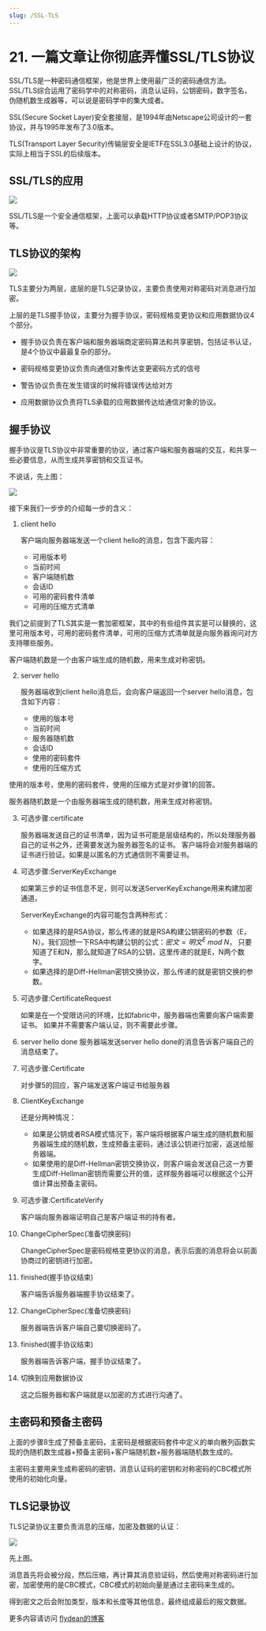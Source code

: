 ```yaml
---
slug: /SSL-TLS
---
```


# 21. 一篇文章让你彻底弄懂SSL/TLS协议

SSL/TLS是一种密码通信框架，他是世界上使用最广泛的密码通信方法。SSL/TLS综合运用了密码学中的对称密码，消息认证码，公钥密码，数字签名，伪随机数生成器等，可以说是密码学中的集大成者。

SSL(Secure Socket Layer)安全套接层，是1994年由Netscape公司设计的一套协议，并与1995年发布了3.0版本。

TLS(Transport Layer Security)传输层安全是IETF在SSL3.0基础上设计的协议，实际上相当于SSL的后续版本。

## SSL/TLS的应用

![](https://img-blog.csdnimg.cn/20200401135304781.png)

SSL/TLS是一个安全通信框架，上面可以承载HTTP协议或者SMTP/POP3协议等。

## TLS协议的架构

![](https://img-blog.csdnimg.cn/20200401135528732.png)

TLS主要分为两层，底层的是TLS记录协议，主要负责使用对称密码对消息进行加密。

上层的是TLS握手协议，主要分为握手协议，密码规格变更协议和应用数据协议4个部分。

* 握手协议负责在客户端和服务器端商定密码算法和共享密钥，包括证书认证，是4个协议中最最复杂的部分。

* 密码规格变更协议负责向通信对象传达变更密码方式的信号

* 警告协议负责在发生错误的时候将错误传达给对方

* 应用数据协议负责将TLS承载的应用数据传达给通信对象的协议。

## 握手协议

握手协议是TLS协议中非常重要的协议，通过客户端和服务器端的交互，和共享一些必要信息，从而生成共享密钥和交互证书。

不说话，先上图：

![](https://img-blog.csdnimg.cn/20200401211630253.png)

接下来我们一步步的介绍每一步的含义：

1. client hello
   
   客户端向服务器端发送一个client hello的消息，包含下面内容：
   * 可用版本号
   * 当前时间
   * 客户端随机数
   * 会话ID
   * 可用的密码套件清单
   * 可用的压缩方式清单

我们之前提到了TLS其实是一套加密框架，其中的有些组件其实是可以替换的，这里可用版本号，可用的密码套件清单，可用的压缩方式清单就是向服务器询问对方支持哪些服务。

客户端随机数是一个由客户端生成的随机数，用来生成对称密钥。

2. server hello
   
   服务器端收到client hello消息后，会向客户端返回一个server hello消息，包含如下内容：
   * 使用的版本号
   * 当前时间
   * 服务器随机数
   * 会话ID
   * 使用的密码套件
   * 使用的压缩方式

使用的版本号，使用的密码套件，使用的压缩方式是对步骤1的回答。

服务器随机数是一个由服务器端生成的随机数，用来生成对称密钥。

3. 可选步骤:certificate
   
   服务器端发送自己的证书清单，因为证书可能是层级结构的，所以处理服务器自己的证书之外，还需要发送为服务器签名的证书。
   客户端将会对服务器端的证书进行验证。如果是以匿名的方式通信则不需要证书。

4. 可选步骤:ServerKeyExchange
   
   如果第三步的证书信息不足，则可以发送ServerKeyExchange用来构建加密通道。

   ServerKeyExchange的内容可能包含两种形式：
   * 如果选择的是RSA协议，那么传递的就是RSA构建公钥密码的参数（E，N）。我们回想一下RSA中构建公钥的公式：$密文=明文^E\ mod\ N$， 只要知道了E和N，那么就知道了RSA的公钥，这里传递的就是E，N两个数字。
   * 如果选择的是Diff-Hellman密钥交换协议，那么传递的就是密钥交换的参数。

5. 可选步骤:CertificateRequest
   
   如果是在一个受限访问的环境，比如fabric中，服务器端也需要向客户端索要证书。
   如果并不需要客户端认证，则不需要此步骤。

6. server hello done
   服务器端发送server hello done的消息告诉客户端自己的消息结束了。

7. 可选步骤:Certificate
   
   对步骤5的回应，客户端发送客户端证书给服务器

8. ClientKeyExchange
   
   还是分两种情况：
   * 如果是公钥或者RSA模式情况下，客户端将根据客户端生成的随机数和服务器端生成的随机数，生成预备主密码，通过该公钥进行加密，返送给服务器端。
   * 如果使用的是Diff-Hellman密钥交换协议，则客户端会发送自己这一方要生成Diff-Hellman密钥而需要公开的值，这样服务器端可以根据这个公开值计算出预备主密码。

9. 可选步骤:CertificateVerify
    
    客户端向服务器端证明自己是客户端证书的持有者。

10. ChangeCipherSpec(准备切换密码)
    
    ChangeCipherSpec是密码规格变更协议的消息，表示后面的消息将会以前面协商过的密钥进行加密。

11. finished(握手协议结束)
    
    客户端告诉服务器端握手协议结束了。

12. ChangeCipherSpec(准备切换密码)
    
    服务器端告诉客户端自己要切换密码了。

13. finished(握手协议结束)
    
    服务器端告诉客户端，握手协议结束了。

14. 切换到应用数据协议
    
    这之后服务器和客户端就是以加密的方式进行沟通了。

## 主密码和预备主密码

上面的步骤8生成了预备主密码，主密码是根据密码套件中定义的单向散列函数实现的伪随机数生成器+预备主密码+客户端随机数+服务器端随机数生成的。

主密码主要用来生成称密码的密钥，消息认证码的密钥和对称密码的CBC模式所使用的初始化向量。

## TLS记录协议

TLS记录协议主要负责消息的压缩，加密及数据的认证：

![](https://img-blog.csdnimg.cn/20200401152754303.png)

先上图。

消息首先将会被分段，然后压缩，再计算其消息验证码，然后使用对称密码进行加密，加密使用的是CBC模式，CBC模式的初始向量是通过主密码来生成的。

得到密文之后会附加类型，版本和长度等其他信息，最终组成最后的报文数据。

更多内容请访问 [flydean的博客](www.flydean.com)








